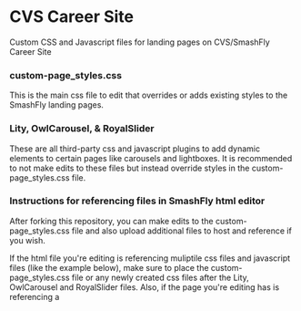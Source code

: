 # CVS Career Site
Custom CSS and Javascript files for landing pages on CVS/SmashFly Career Site

### custom-page_styles.css

This is the main css file to edit that overrides or adds existing styles to the SmashFly landing pages.

### Lity, OwlCarousel, & RoyalSlider

These are all third-party css and javascript plugins to add dynamic elements to certain pages like carousels and lightboxes. It is recommended to not make edits to these files but instead override styles in the custom-page_styles.css file.

### Instructions for referencing files in SmashFly html editor

After forking this repository, you can make edits to the custom-page_styles.css file and also upload additional files to host and reference if you wish. 

If the html file you're editing is referencing muliptile css files and javascript files (like the example below), make sure to place the custom-page_styles.css file or any newly created css files after the Lity, OwlCarousel and RoyalSlider files. Also, if the page you're editing has is referencing a <script>, make sure you hit the <strong>Design</strong> button and then <strong>Update</strong> after editing the html, or else SmashFly with for some reason strip the rest of your code. It's always a good idea to keep a local copy of the file/code in the case that this happens. 

```
<link href="https://hireclix.github.io/cvs-career-site/lity/lity.css" rel="stylesheet">
<script src="https://hireclix.github.io/cvs-career-site/lity/lity.js"></script>
<link rel="stylesheet" href="https://hireclix.github.io/cvs-career-site/custom-page_styles.css">
<div class="searchBar gray-search">&nbsp;</div>
<section id="howtoapply">
```

Once you've updated a file and want to reference either replace the url for the custom-page_styles.css file or add your new css file before the <div class"seacherBar> (if the page has one) or first <section> of the landing page. You're new link structure with be https://<strong>username</strong>.github.io/cvs-career-site/<strong>file-name</strong>.css

### Still need help?

Contact steve.rouse@hireclix.com

